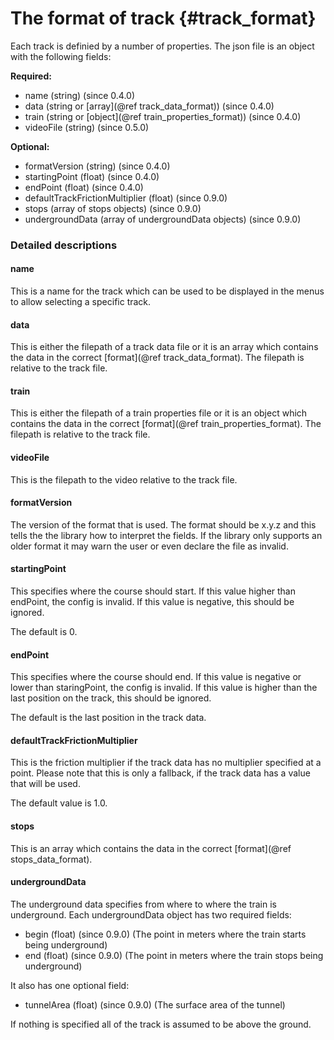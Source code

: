 The format of track {#track_format}
========================

Each track is definied by a number of properties.
The json file is an object with the following fields:

**Required:**

* name (string) (since 0.4.0)
* data (string or [array](@ref track_data_format)) (since 0.4.0)
* train (string or [object](@ref train_properties_format)) (since 0.4.0)
* videoFile (string) (since 0.5.0)

**Optional:**

* formatVersion (string) (since 0.4.0)
* startingPoint (float) (since 0.4.0)
* endPoint (float) (since 0.4.0)
* defaultTrackFrictionMultiplier (float) (since 0.9.0)
* stops (array of stops objects) (since 0.9.0)
* undergroundData (array of undergroundData objects) (since 0.9.0)

### Detailed descriptions

#### name

This is a name for the track which can be used to be displayed in the menus to allow selecting a specific track.

#### data

This is either the filepath of a track data file or it is an array which contains the data in the correct [format](@ref track_data_format).
The filepath is relative to the track file.

#### train

This is either the filepath of a train properties file or it is an object which contains the data in the correct [format](@ref train_properties_format).
The filepath is relative to the track file.

#### videoFile

This is the filepath to the video relative to the track file.

#### formatVersion

The version of the format that is used.
The format should be x.y.z and this tells the the library how to interpret the fields.
If the library only supports an older format it may warn the user or even declare the file as invalid.

#### startingPoint

This specifies where the course should start.
If this value higher than endPoint, the config is invalid.
If this value is negative, this should be ignored.

The default is 0.

#### endPoint

This specifies where the course should end.
If this value is negative or lower than staringPoint, the config is invalid.
If this value is higher than the last position on the track, this should be ignored.

The default is the last position in the track data.

#### defaultTrackFrictionMultiplier

This is the friction multiplier if the track data has no multiplier specified at a point.
Please note that this is only a fallback, if the track data has a value that will be used.

The default value is 1.0.

#### stops

This is an array which contains the data in the correct [format](@ref stops_data_format).

#### undergroundData

The underground data specifies from where to where the train is underground.
Each undergroundData object has two required fields:

* begin (float) (since 0.9.0) (The point in meters where the train starts being underground)
* end (float) (since 0.9.0) (The point in meters where the train stops being underground)

It also has one optional field:

* tunnelArea (float) (since 0.9.0) (The surface area of the tunnel)

If nothing is specified all of the track is assumed to be above the ground.

